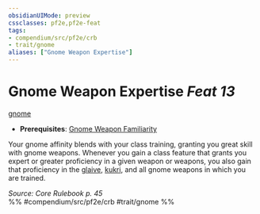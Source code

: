 ```yaml
---
obsidianUIMode: preview
cssclasses: pf2e,pf2e-feat
tags:
- compendium/src/pf2e/crb
- trait/gnome
aliases: ["Gnome Weapon Expertise"]
---
```

# Gnome Weapon Expertise  *Feat 13*  
[gnome](rules/traits/gnome.md "Gnome Ancestry & Heritage Trait")  

- **Prerequisites**: [Gnome Weapon Familiarity](compendium/feats/gnome-weapon-familiarity.md)

Your gnome affinity blends with your class training, granting you great skill with gnome weapons. Whenever you gain a class feature that grants you expert or greater proficiency in a given weapon or weapons, you also gain that proficiency in the [glaive](compendium/equipment/items/glaive.md), [kukri](compendium/equipment/items/kukri.md), and all gnome weapons in which you are trained.

*Source: Core Rulebook p. 45*  
%% #compendium/src/pf2e/crb #trait/gnome %%